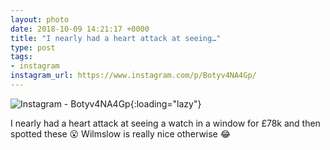 ```yaml
---
layout: photo
date: 2018-10-09 14:21:17 +0000
title: "I nearly had a heart attack at seeing…"
type: post
tags:
- instagram
instagram_url: https://www.instagram.com/p/Botyv4NA4Gp/
---
```


![Instagram - Botyv4NA4Gp](https://colinseymour.co.uk/img/Botyv4NA4Gp.jpg){:loading="lazy"}

I nearly had a heart attack at seeing a watch in a window for £78k and then spotted these 😮 Wilmslow is really nice otherwise 😂

